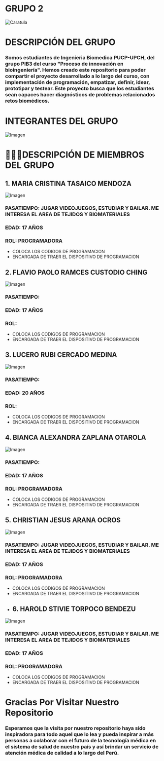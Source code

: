 # GRUPO 2
![Caratula](https://github.com/MariaTasaico/Grupo3_PIB/blob/5b389b7742a20a62b63093f42913bc5e18474cce/Imagenes/Imagen%20de%20WhatsApp%202025-08-29%20a%20las%2010.48.08_8f9b2bfd.jpg)
# DESCRIPCIÓN DEL GRUPO
### Somos estudiantes de Ingenieria Biomedica PUCP-UPCH, del grupo PIB3 del curso "Proceso de innovación en bioingeniería". Hemos creado este repositorio para poder compartir el proyecto desarrollado a lo largo del curso, con implementación de programación, empatizar, definir, idear, prototipar y testear. Este proyecto busca que los estudiantes sean capaces hacer diagnósticos de problemas relacionados retos biomédicos.
# INTEGRANTES DEL GRUPO
![Imagen](https://github.com/MariaTasaico/Grupo3_PIB/blob/5b389b7742a20a62b63093f42913bc5e18474cce/Imagenes/Imagen%20de%20WhatsApp%202025-08-29%20a%20las%2010.30.01_92504930.jpg)
# 🧑‍🤝‍🧑DESCRIPCIÓN DE MIEMBROS DEL GRUPO
## 1. MARIA CRISTINA TASAICO MENDOZA
![Imagen]()
### PASATIEMPO: JUGAR VIDEOJUEGOS, ESTUDIAR Y BAILAR. ME INTERESA EL AREA DE TEJIDOS Y BIOMATERIALES
### EDAD: 17 AÑOS
### ROL: PROGRAMADORA
- COLOCA LOS CODIGOS DE PROGRAMACION
- ENCARGADA DE TRAER EL DISPOSITIVO DE PROGRAMACION
## 2. FLAVIO PAOLO RAMCES CUSTODIO CHING
![Imagen](https://github.com/MariaTasaico/Grupo3_PIB/blob/ae98a4eb906fecb757e696e4871599b75313dbe4/Imagenes/paolo.jpg)
### PASATIEMPO:
### EDAD: 17 AÑOS
### ROL: 
- COLOCA LOS CODIGOS DE PROGRAMACION
- ENCARGADA DE TRAER EL DISPOSITIVO DE PROGRAMACION
## 3. LUCERO RUBI CERCADO MEDINA
![Imagen](https://github.com/MariaTasaico/Grupo3_PIB/blob/dc978df19e8d71d81a75f28e7d3f76897c0f2afa/Imagenes/lucero.jpg)
### PASATIEMPO: 
### EDAD: 20 AÑOS
### ROL: 
- COLOCA LOS CODIGOS DE PROGRAMACION
- ENCARGADA DE TRAER EL DISPOSITIVO DE PROGRAMACION
## 4. BIANCA ALEXANDRA ZAPLANA OTAROLA
![Imagen](https://github.com/MariaTasaico/Grupo3_PIB/blob/dc978df19e8d71d81a75f28e7d3f76897c0f2afa/Imagenes/amiga.jpg)
### PASATIEMPO: 
### EDAD: 17 AÑOS
### ROL: PROGRAMADORA
- COLOCA LOS CODIGOS DE PROGRAMACION
- ENCARGADA DE TRAER EL DISPOSITIVO DE PROGRAMACION
## 5. CHRISTIAN JESUS ARANA OCROS
![Imagen]()
### PASATIEMPO: JUGAR VIDEOJUEGOS, ESTUDIAR Y BAILAR. ME INTERESA EL AREA DE TEJIDOS Y BIOMATERIALES
### EDAD: 17 AÑOS
### ROL: PROGRAMADORA
- COLOCA LOS CODIGOS DE PROGRAMACION
- ENCARGADA DE TRAER EL DISPOSITIVO DE PROGRAMACION
- ## 6. HAROLD STIVIE TORPOCO BENDEZU
![Imagen](https://github.com/MariaTasaico/Grupo3_PIB/blob/49f3d6815eb1bfba63f745aa2400915ec46b5761/Imagenes/harold.jpg)
### PASATIEMPO: JUGAR VIDEOJUEGOS, ESTUDIAR Y BAILAR. ME INTERESA EL AREA DE TEJIDOS Y BIOMATERIALES
### EDAD: 17 AÑOS
### ROL: PROGRAMADORA
- COLOCA LOS CODIGOS DE PROGRAMACION
- ENCARGADA DE TRAER EL DISPOSITIVO DE PROGRAMACION
# Gracias Por Visitar Nuestro Repositorio
### Esperamos que la visita por nuestro repositorio haya sido inspiradora para todo aquel que lo lea y pueda inspirar a más personas a colaborar con el futuro de la tecnología médica en el sistema de salud de nuestro país y así brindar un servicio de atención médica de calidad a lo largo del Perú.





